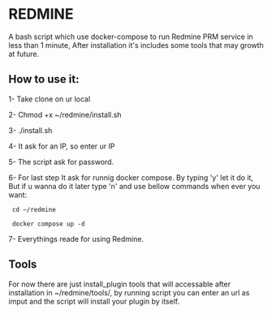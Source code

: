 # REDMINE

A bash script which use docker-compose to run Redmine PRM service in less than 1 minute, After installation it's includes some tools that may growth at future.

## How to use it:
1- Take clone on ur local 

2- Chmod +x ~/redmine/install.sh

3- ./install.sh

4- It ask for an IP, so enter ur IP

5- The script ask for password.

6- For last step It ask for runnig docker compose. By typing 'y' let it do it, But if u wanna do it later type 'n' and use bellow commands when ever you want:

     cd ~/redmine 
     
     docker compose up -d 
     
7- Everythings reade for using Redmine.



## Tools
For now there are just install_plugin tools that will accessable after installation in ~/redmine/tools/, by running script you can enter an url as imput  and the script will install your plugin by itself.
